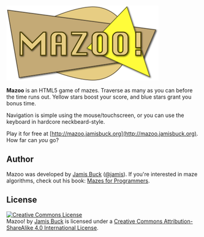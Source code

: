 ![Mazoo!](images/mazoo-logo.png?raw=true "Mazoo")

**Mazoo** is an HTML5 game of mazes. Traverse as many as you can before the time runs out. Yellow stars boost your score, and blue stars grant you bonus time.

Navigation is simple using the mouse/touchscreen, or you can use the keyboard in hardcore neckbeard-style.

Play it for free at [http://mazoo.jamisbuck.org](http://mazoo.jamisbuck.org). How far can _you_ go?


## Author

Mazoo was developed by [Jamis Buck](mailto:jamis@jamisbuck.org) ([@jamis](http://twitter.com/jamis)). If you're interested in maze algorithms, check out his book: [Mazes for Programmers](https://pragprog.com/book/jbmaze/mazes-for-programmers).


## License

<a rel="license" href="http://creativecommons.org/licenses/by-sa/4.0/"><img alt="Creative Commons License" style="border-width:0" src="https://i.creativecommons.org/l/by-sa/4.0/88x31.png" /></a><br /><span xmlns:dct="http://purl.org/dc/terms/" property="dct:title">Mazoo!</span> by <a xmlns:cc="http://creativecommons.org/ns#" href="http://mazoo.jamisbuck.org" property="cc:attributionName" rel="cc:attributionURL">Jamis Buck</a> is licensed under a <a rel="license" href="http://creativecommons.org/licenses/by-sa/4.0/">Creative Commons Attribution-ShareAlike 4.0 International License</a>.
